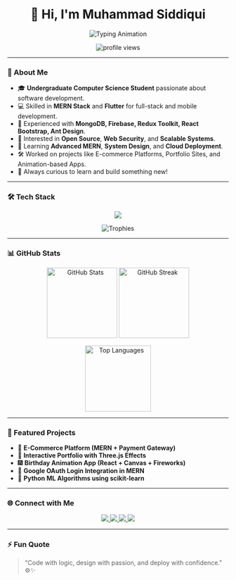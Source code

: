 <h1 align="center">👋 Hi, I'm Muhammad Siddiqui</h1>

<p align="center">
  <img src="https://readme-typing-svg.herokuapp.com?font=Fira+Code&size=24&pause=1000&color=00C2FF&center=true&vCenter=true&width=600&lines=MERN+Stack+Developer+%F0%9F%92%BB;Flutter+Developer+%F0%9F%93%B1;Computer+Science+Student+%F0%9F%8E%93;Full+Stack+Web+Enthusiast+%F0%9F%9A%80" alt="Typing Animation" />
</p>

<p align="center">
  <img src="https://komarev.com/ghpvc/?username=muhammadsiddiqui07&label=Profile%20Views&color=blueviolet&style=flat" alt="profile views"/>
</p>

---

### 🧠 About Me

* 🎓 **Undergraduate Computer Science Student** passionate about software development.
* 💻 Skilled in **MERN Stack** and **Flutter** for full-stack and mobile development.
* 🧩 Experienced with **MongoDB, Firebase, Redux Toolkit, React Bootstrap, Ant Design**.
* 🚀 Interested in **Open Source**, **Web Security**, and **Scalable Systems**.
* 🧠 Learning **Advanced MERN**, **System Design**, and **Cloud Deployment**.
* 🛠️ Worked on projects like E-commerce Platforms, Portfolio Sites, and Animation-based Apps.
* 🌱 Always curious to learn and build something new!

---

### 🛠️ Tech Stack

<p align="center">
  <img src="https://skillicons.dev/icons?i=html,css,js,react,redux,bootstrap,tailwind,nodejs,express,mongodb,git,github,firebase,python,flutter,c,cpp" />
</p>

<p align="center">
  <img src="https://github-profile-trophy.vercel.app/?username=muhammadsiddiqui07&theme=tokyonight&no-frame=true&row=1&column=6" alt="Trophies" />
</p>

---

### 📊 GitHub Stats

<p align="center">
  <img src="https://github-readme-stats.vercel.app/api?username=muhammadsiddiqui07&show_icons=true&theme=tokyonight" alt="GitHub Stats" height="160"/>
  <img src="https://github-readme-streak-stats.herokuapp.com/?user=muhammadsiddiqui07&theme=tokyonight" alt="GitHub Streak" height="160"/>
</p>

<p align="center">
  <img src="https://github-readme-stats.vercel.app/api/top-langs/?username=muhammadsiddiqui07&layout=compact&theme=tokyonight" alt="Top Languages" height="150"/>
</p>

---

### 🚀 Featured Projects

* 🛒 **E-Commerce Platform (MERN + Payment Gateway)**
* 🎨 **Interactive Portfolio with Three.js Effects**
* 🎆 **Birthday Animation App (React + Canvas + Fireworks)**
* 🔐 **Google OAuth Login Integration in MERN**
* 🧮 **Python ML Algorithms using scikit-learn**

---

### 🌐 Connect with Me

<p align="center">
  <a href="https://muhammadsiddiqui07.github.io/MS-Portfolio/" target="_blank">
    <img src="https://img.shields.io/badge/Portfolio-%230077B5.svg?style=for-the-badge&logo=google-chrome&logoColor=white" />
  </a>
  <a href="mailto:muhammadsiddiqui1410@gmail.com">
    <img src="https://img.shields.io/badge/Email-D14836?style=for-the-badge&logo=gmail&logoColor=white" />
  </a>
  <a href="tel:+923363293562">
    <img src="https://img.shields.io/badge/Phone-%2325D366.svg?style=for-the-badge&logo=whatsapp&logoColor=white" />
  </a>
  <a href="https://www.linkedin.com/in/muhammadsiddiqui07" target="_blank">
    <img src="https://img.shields.io/badge/LinkedIn-%230077B5.svg?style=for-the-badge&logo=linkedin&logoColor=white" />
  </a>
</p>

---

### ⚡ Fun Quote

> "Code with logic, design with passion, and deploy with confidence." ⚙️✨
